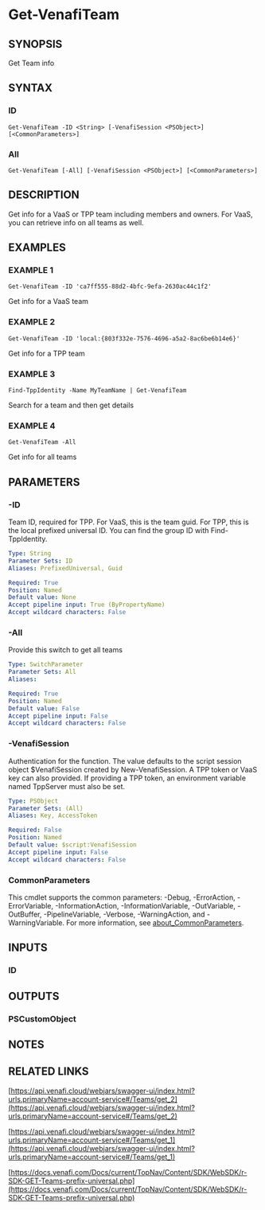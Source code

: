 # Get-VenafiTeam

## SYNOPSIS
Get Team info

## SYNTAX

### ID
```
Get-VenafiTeam -ID <String> [-VenafiSession <PSObject>] [<CommonParameters>]
```

### All
```
Get-VenafiTeam [-All] [-VenafiSession <PSObject>] [<CommonParameters>]
```

## DESCRIPTION
Get info for a VaaS or TPP team including members and owners.
For VaaS, you can retrieve info on all teams as well.

## EXAMPLES

### EXAMPLE 1
```
Get-VenafiTeam -ID 'ca7ff555-88d2-4bfc-9efa-2630ac44c1f2'
```

Get info for a VaaS team

### EXAMPLE 2
```
Get-VenafiTeam -ID 'local:{803f332e-7576-4696-a5a2-8ac6be6b14e6}'
```

Get info for a TPP team

### EXAMPLE 3
```
Find-TppIdentity -Name MyTeamName | Get-VenafiTeam
```

Search for a team and then get details

### EXAMPLE 4
```
Get-VenafiTeam -All
```

Get info for all teams

## PARAMETERS

### -ID
Team ID, required for TPP.
For VaaS, this is the team guid.
For TPP, this is the local prefixed universal ID. 
You can find the group ID with Find-TppIdentity.

```yaml
Type: String
Parameter Sets: ID
Aliases: PrefixedUniversal, Guid

Required: True
Position: Named
Default value: None
Accept pipeline input: True (ByPropertyName)
Accept wildcard characters: False
```

### -All
Provide this switch to get all teams

```yaml
Type: SwitchParameter
Parameter Sets: All
Aliases:

Required: True
Position: Named
Default value: False
Accept pipeline input: False
Accept wildcard characters: False
```

### -VenafiSession
Authentication for the function.
The value defaults to the script session object $VenafiSession created by New-VenafiSession.
A TPP token or VaaS key can also provided.
If providing a TPP token, an environment variable named TppServer must also be set.

```yaml
Type: PSObject
Parameter Sets: (All)
Aliases: Key, AccessToken

Required: False
Position: Named
Default value: $script:VenafiSession
Accept pipeline input: False
Accept wildcard characters: False
```

### CommonParameters
This cmdlet supports the common parameters: -Debug, -ErrorAction, -ErrorVariable, -InformationAction, -InformationVariable, -OutVariable, -OutBuffer, -PipelineVariable, -Verbose, -WarningAction, and -WarningVariable. For more information, see [about_CommonParameters](http://go.microsoft.com/fwlink/?LinkID=113216).

## INPUTS

### ID
## OUTPUTS

### PSCustomObject
## NOTES

## RELATED LINKS

[https://api.venafi.cloud/webjars/swagger-ui/index.html?urls.primaryName=account-service#/Teams/get_2](https://api.venafi.cloud/webjars/swagger-ui/index.html?urls.primaryName=account-service#/Teams/get_2)

[https://api.venafi.cloud/webjars/swagger-ui/index.html?urls.primaryName=account-service#/Teams/get_1](https://api.venafi.cloud/webjars/swagger-ui/index.html?urls.primaryName=account-service#/Teams/get_1)

[https://docs.venafi.com/Docs/current/TopNav/Content/SDK/WebSDK/r-SDK-GET-Teams-prefix-universal.php](https://docs.venafi.com/Docs/current/TopNav/Content/SDK/WebSDK/r-SDK-GET-Teams-prefix-universal.php)

